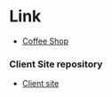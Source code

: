 # Link

- [Coffee Shop](https://coffevista.netlify.app/)

### Client Site repository

- [Client site](https://github.com/Suvrodev/coffee-shop)
